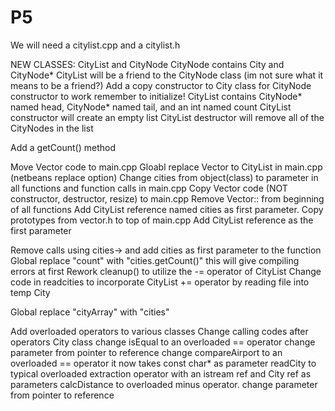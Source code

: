 # P5 

We will need a citylist.cpp and a citylist.h

NEW CLASSES: CityList and CityNode
  CityNode contains City and CityNode*
  CityList will be a friend to the CityNode class (im not sure what it means to be a friend?)
  Add a copy constructor to City class for CityNode constructor to work
    remember to initialize!
  CityList contains CityNode* named head, CityNode* named tail, and an int named count
  CityList constructor will create an empty list
  CityList destructor will remove all of the CityNodes in the list
  
  Add a  getCount() method
  
  Move Vector code to main.cpp
  Gloabl replace Vector to CityList in main.cpp (netbeans replace option)
  Change cities from object(class) to parameter in all functions and function calls in main.cpp
  Copy Vector code (NOT constructor, destructor, resize) to main.cpp
  Remove Vector:: from beginning of all functions
  Add CityList reference named cities as first parameter.
  Copy prototypes from vector.h to top of main.cpp
  Add CityList reference as the first parameter
  
  Remove calls using cities-> and add cities as first parameter to the function
  Global replace "count" with "cities.getCount()"       this will give compiling errors at first
  Rework cleanup() to utilize the -= operator of CityList
  Change code in readcities to incorporate CityList += operator by reading file into temp City
  
  Global replace "cityArray" with "cities" 
  
  Add overloaded operators to various classes
  Change calling codes after operators
  City class
    change isEqual to an overloaded == operator              change parameter from pointer to reference
    change compareAirport to an overloaded == operator       it now takes const char* as parameter
    readCity to typical overloaded extraction operator with an istream ref and City ref as parameters
    calcDistance to overloaded minus operator.              change parameter from pointer to reference
    

